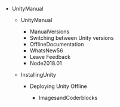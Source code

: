 
- UnityManual

  - UnityManual

    - ManualVersions
    - Switching between Unity versions
    - OfflineDocumentation
    - WhatsNew56
    - Leave Feedback
    - Node2018.01

  - InstallingUnity

    - Deploying Unity Offline

      - ImagesandCoderblocks




